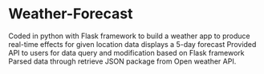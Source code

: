 # Weather-Forecast

Coded in python with Flask framework to build a weather app to produce real-time effects for given location data displays a 5-day forecast
Provided API to users for data query and modification based on Flask framework
Parsed data through retrieve JSON package from Open weather API.
